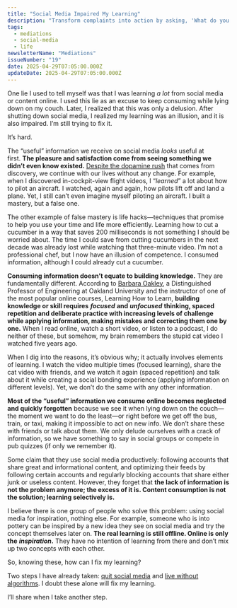 ```yaml
---
title: "Social Media Impaired My Learning"
description: "Transform complaints into action by asking, 'What do you expect from me?' Foster trust and focus on outcomes in your team."
tags:
  - mediations
  - social-media
  - life
newsletterName: "Mediations"
issueNumber: "19"
date: 2025-04-29T07:05:00.000Z
updateDate: 2025-04-29T07:05:00.000Z
---
```


One lie I used to tell myself was that I was learning _a lot_ from social media or content online. I used this lie as an excuse to keep consuming while lying down on my couch. Later, I realized that this was only a delusion. After shutting down social media, I realized my learning was an illusion, and it is also impaired. I’m still trying to fix it.

It’s hard.

The “useful” information we receive on social media _looks_ useful at first. **The pleasure and satisfaction come from seeing something we didn’t even know existed.** [Despite the dopamine rush](https://www.theguardian.com/global/2021/aug/22/how-digital-media-turned-us-all-into-dopamine-addicts-and-what-we-can-do-to-break-the-cycle) that comes from discovery, we continue with our lives without any change. For example, when I discovered in-cockpit-view flight videos, I “_learned_” a lot about how to pilot an aircraft. I watched, again and again, how pilots lift off and land a plane. Yet, I still can’t even imagine myself piloting an aircraft. I built a mastery, but a false one.

The other example of false mastery is life hacks—techniques that promise to help you use your time and life more efficiently. Learning how to cut a cucumber in a way that saves 200 milliseconds is not something I should be worried about. The time I could save from cutting cucumbers in the next decade was already lost while watching that three-minute video. I’m not a professional chef, but I now have an illusion of competence. I consumed information, although I could already cut a cucumber.

**Consuming information doesn’t equate to building knowledge.** They are fundamentally different. According to [Barbara Oakley](https://www.coursera.org/learn/learning-how-to-learn/), a Distinguished Professor of Engineering at Oakland University and the instructor of one of the most popular online courses, Learning How to Learn, **building knowledge or skill requires** **_focused_** **and** **_unfocused_** **thinking, spaced repetition and deliberate practice with increasing levels of challenge while applying information, making mistakes and correcting them one by one.** When I read online, watch a short video, or listen to a podcast, I do neither of these, but somehow, my brain remembers the stupid cat video I watched five years ago.

When I dig into the reasons, it’s obvious why; it actually involves elements of learning. I watch the video multiple times (focused learning), share the cat video with friends, and we watch it again (spaced repetition) and talk about it while creating a social bonding experience (applying information on different levels). Yet, we don’t do the same with any other information.

**Most of the “useful” information we consume online becomes neglected and quickly forgotten** because we see it when lying down on the couch—the moment we want to do the least—or right before we get off the bus, train, or taxi, making it impossible to act on new info. We don’t share these with friends or talk about them. We only delude ourselves with a crack of information, so we have something to say in social groups or compete in pub quizzes (if only we remember it).

Some claim that they use social media productively: following accounts that share great and informational content, and optimizing their feeds by following certain accounts and regularly blocking accounts that share either junk or useless content. However, they forget that **the lack of information is not the problem anymore; the excess of it is. Content consumption is not the solution; learning selectively is.**

I believe there is one group of people who solve this problem: using social media for inspiration, nothing else. For example, someone who is into pottery can be inspired by a new idea they see on social media and try the concept themselves later on. **The real learning is still offline. Online is only the** _**inspiration**_**.** They have no intention of learning from there and don’t mix up two concepts with each other.

So, knowing these, how can I fix my learning?

Two steps I have already taken: [quit social media](/my-experience-living-without-social-media/) and [live without algorithms](/living-without-algorithms/). I doubt these alone will fix my learning.

I’ll share when I take another step.
